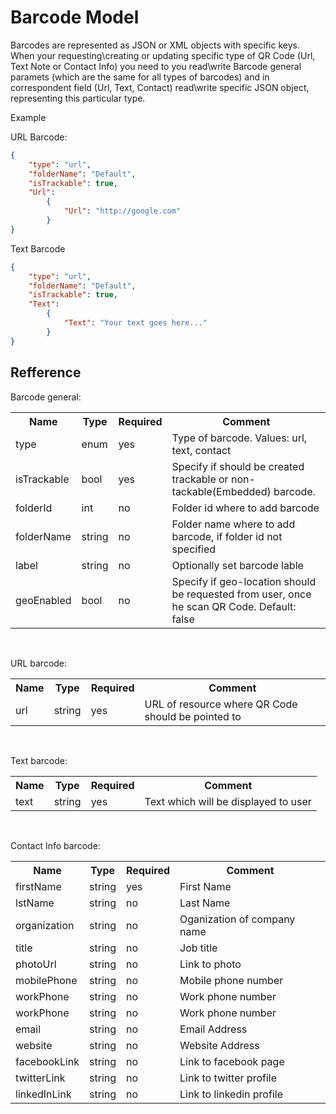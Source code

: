 Barcode Model
========

Barcodes are represented as JSON or XML objects with specific keys.
When your requesting\creating or updating  specific type of QR Code (Url, Text Note or Contact Info) you
need to you read\write Barcode general paramets (which are the same for all types of barcodes) and in correspondent
field (Url, Text, Contact) read\write specific JSON object, representing this particular type.

Example

URL Barcode:

```json
{
    "type": "url", 
    "folderName": "Default",
    "isTrackable": true, 
    "Url": 
        { 
            "Url": "http://google.com"
        } 
}
```

Text Barcode


```json
{
    "type": "url", 
    "folderName": "Default",
    "isTrackable": true, 
    "Text": 
        { 
            "Text": "Your text goes here..."
        } 
}
```

Refference
----


Barcode general:

<table>
    <tr>
      <th>Name</th>
      <th>Type</th>
      <th>Required</th>
      <th>Comment</th>
    </tr>
    <tr>
        <td>type</td>
        <td>enum</td>
        <td>yes</td>
        <td>Type of barcode. Values: url, text, contact</td>
    </tr>
    <tr>
        <td>isTrackable</td>
        <td>bool</td>
        <td>yes</td>
        <td>Specify if should be created trackable or non-tackable(Embedded) barcode.</td>
    </tr>
    <tr>
        <td>folderId</td>
        <td>int</td>
        <td>no</td>
        <td>Folder id where to add barcode</td>
    </tr>
    <tr>
        <td>folderName</td>
        <td>string</td>
        <td>no</td>
        <td>Folder name where to add barcode, if folder id not specified</td>
    </tr>
    <tr>
        <td>label</td>
        <td>string</td>
        <td>no</td>
        <td>Optionally set barcode lable</td>
    </tr>
    <tr>
        <td>geoEnabled</td>
        <td>bool</td>
        <td>no</td>
        <td>Specify if geo-location should be requested from user, once he scan QR Code. Default: false</td>
    </tr>
</table>
<br />

URL barcode:


<table>
    <tr>
      <th>Name</th>
      <th>Type</th>
      <th>Required</th>
      <th>Comment</th>
    </tr>
    <tr>
        <td>url</td>
        <td>string</td>
        <td>yes</td>
        <td>URL of resource where QR Code should be pointed to</td>
    </tr>
</table>
<br />

Text barcode:

<table>
    <tr>
      <th>Name</th>
      <th>Type</th>
      <th>Required</th>
      <th>Comment</th>
    </tr>
    <tr>
        <td>text</td>
        <td>string</td>
        <td>yes</td>
        <td>Text which will be displayed to user</td>
    </tr>
</table>
<br />

Contact Info barcode:

<table>
    <tr>
      <th>Name</th>
      <th>Type</th>
      <th>Required</th>
      <th>Comment</th>
    </tr>
    <tr>
        <td>firstName</td>
        <td>string</td>
        <td>yes</td>
        <td>First Name</td>
    </tr>
    <tr>
        <td>lstName</td>
        <td>string</td>
        <td>no</td>
        <td>Last Name</td>
    </tr>
    <tr>
        <td>organization</td>
        <td>string</td>
        <td>no</td>
        <td>Oganization of company name</td>
    </tr>
    <tr>
        <td>title</td>
        <td>string</td>
        <td>no</td>
        <td>Job title</td>
    </tr>
    <tr>
        <td>photoUrl</td>
        <td>string</td>
        <td>no</td>
        <td>Link to photo</td>
    </tr>
    <tr>
        <td>mobilePhone</td>
        <td>string</td>
        <td>no</td>
        <td>Mobile phone number</td>
    </tr>
    <tr>
        <td>workPhone</td>
        <td>string</td>
        <td>no</td>
        <td>Work phone number</td>
    </tr>
    <tr>
        <td>workPhone</td>
        <td>string</td>
        <td>no</td>
        <td>Work phone number</td>
    </tr>
    <tr>
        <td>email</td>
        <td>string</td>
        <td>no</td>
        <td>Email Address</td>
    </tr>
    <tr>
        <td>website</td>
        <td>string</td>
        <td>no</td>
        <td>Website Address</td>
    </tr>
    <tr>
        <td>facebookLink</td>
        <td>string</td>
        <td>no</td>
        <td>Link to facebook page</td>
    </tr>
    <tr>
        <td>twitterLink</td>
        <td>string</td>
        <td>no</td>
        <td>Link to twitter profile</td>
    </tr>
        <tr>
        <td>linkedInLink</td>
        <td>string</td>
        <td>no</td>
        <td>Link to linkedin profile</td>
    </tr>
    
</table>







